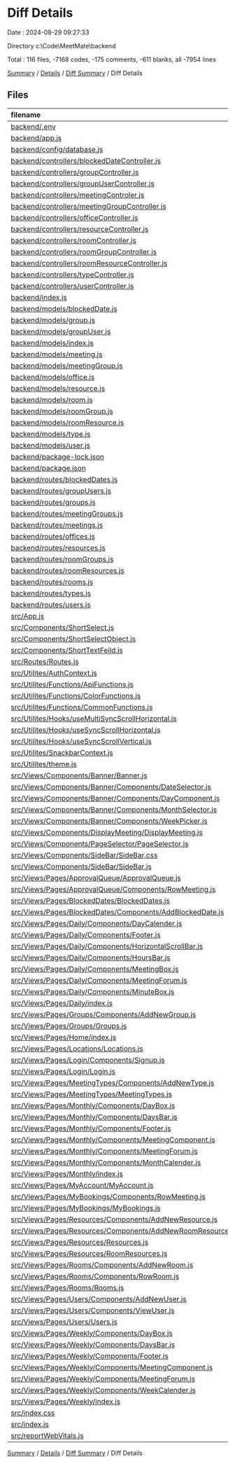 # Diff Details

Date : 2024-08-29 09:27:33

Directory c:\\Code\\MeetMate\\backend

Total : 116 files,  -7168 codes, -175 comments, -611 blanks, all -7954 lines

[Summary](results.md) / [Details](details.md) / [Diff Summary](diff.md) / Diff Details

## Files
| filename | language | code | comment | blank | total |
| :--- | :--- | ---: | ---: | ---: | ---: |
| [backend/.env](/backend/.env) | Properties | 5 | 0 | 0 | 5 |
| [backend/app.js](/backend/app.js) | JavaScript | 60 | 3 | 10 | 73 |
| [backend/config/database.js](/backend/config/database.js) | JavaScript | 26 | 0 | 4 | 30 |
| [backend/controllers/blockedDateController.js](/backend/controllers/blockedDateController.js) | JavaScript | 13 | 0 | 4 | 17 |
| [backend/controllers/groupController.js](/backend/controllers/groupController.js) | JavaScript | 13 | 0 | 4 | 17 |
| [backend/controllers/groupUserController.js](/backend/controllers/groupUserController.js) | JavaScript | 13 | 0 | 4 | 17 |
| [backend/controllers/meetingControler.js](/backend/controllers/meetingControler.js) | JavaScript | 13 | 0 | 4 | 17 |
| [backend/controllers/meetingGroupController.js](/backend/controllers/meetingGroupController.js) | JavaScript | 13 | 0 | 4 | 17 |
| [backend/controllers/officeController.js](/backend/controllers/officeController.js) | JavaScript | 13 | 0 | 4 | 17 |
| [backend/controllers/resourceController.js](/backend/controllers/resourceController.js) | JavaScript | 13 | 0 | 4 | 17 |
| [backend/controllers/roomController.js](/backend/controllers/roomController.js) | JavaScript | 13 | 0 | 4 | 17 |
| [backend/controllers/roomGroupController.js](/backend/controllers/roomGroupController.js) | JavaScript | 13 | 0 | 4 | 17 |
| [backend/controllers/roomResourceController.js](/backend/controllers/roomResourceController.js) | JavaScript | 13 | 0 | 4 | 17 |
| [backend/controllers/typeController.js](/backend/controllers/typeController.js) | JavaScript | 13 | 0 | 4 | 17 |
| [backend/controllers/userController.js](/backend/controllers/userController.js) | JavaScript | 13 | 0 | 4 | 17 |
| [backend/index.js](/backend/index.js) | JavaScript | 106 | 0 | 16 | 122 |
| [backend/models/blockedDate.js](/backend/models/blockedDate.js) | JavaScript | 51 | 0 | 3 | 54 |
| [backend/models/group.js](/backend/models/group.js) | JavaScript | 35 | 0 | 3 | 38 |
| [backend/models/groupUser.js](/backend/models/groupUser.js) | JavaScript | 35 | 0 | 3 | 38 |
| [backend/models/index.js](/backend/models/index.js) | JavaScript | 31 | 2 | 3 | 36 |
| [backend/models/meeting.js](/backend/models/meeting.js) | JavaScript | 79 | 0 | 3 | 82 |
| [backend/models/meetingGroup.js](/backend/models/meetingGroup.js) | JavaScript | 35 | 0 | 3 | 38 |
| [backend/models/office.js](/backend/models/office.js) | JavaScript | 42 | 0 | 3 | 45 |
| [backend/models/resource.js](/backend/models/resource.js) | JavaScript | 35 | 0 | 3 | 38 |
| [backend/models/room.js](/backend/models/room.js) | JavaScript | 43 | 0 | 3 | 46 |
| [backend/models/roomGroup.js](/backend/models/roomGroup.js) | JavaScript | 35 | 0 | 3 | 38 |
| [backend/models/roomResource.js](/backend/models/roomResource.js) | JavaScript | 35 | 0 | 3 | 38 |
| [backend/models/type.js](/backend/models/type.js) | JavaScript | 35 | 0 | 3 | 38 |
| [backend/models/user.js](/backend/models/user.js) | JavaScript | 55 | 0 | 3 | 58 |
| [backend/package-lock.json](/backend/package-lock.json) | JSON | 1,864 | 0 | 1 | 1,865 |
| [backend/package.json](/backend/package.json) | JSON | 20 | 0 | 1 | 21 |
| [backend/routes/blockedDates.js](/backend/routes/blockedDates.js) | JavaScript | 5 | 0 | 3 | 8 |
| [backend/routes/groupUsers.js](/backend/routes/groupUsers.js) | JavaScript | 5 | 0 | 2 | 7 |
| [backend/routes/groups.js](/backend/routes/groups.js) | JavaScript | 5 | 0 | 3 | 8 |
| [backend/routes/meetingGroups.js](/backend/routes/meetingGroups.js) | JavaScript | 5 | 0 | 2 | 7 |
| [backend/routes/meetings.js](/backend/routes/meetings.js) | JavaScript | 5 | 0 | 2 | 7 |
| [backend/routes/offices.js](/backend/routes/offices.js) | JavaScript | 5 | 0 | 3 | 8 |
| [backend/routes/resources.js](/backend/routes/resources.js) | JavaScript | 5 | 0 | 2 | 7 |
| [backend/routes/roomGroups.js](/backend/routes/roomGroups.js) | JavaScript | 5 | 0 | 2 | 7 |
| [backend/routes/roomResources.js](/backend/routes/roomResources.js) | JavaScript | 5 | 0 | 2 | 7 |
| [backend/routes/rooms.js](/backend/routes/rooms.js) | JavaScript | 5 | 0 | 2 | 7 |
| [backend/routes/types.js](/backend/routes/types.js) | JavaScript | 5 | 0 | 2 | 7 |
| [backend/routes/users.js](/backend/routes/users.js) | JavaScript | 5 | 0 | 2 | 7 |
| [src/App.js](/src/App.js) | JavaScript | -52 | -1 | -6 | -59 |
| [src/Components/ShortSelect.js](/src/Components/ShortSelect.js) | JavaScript | -66 | 0 | -4 | -70 |
| [src/Components/ShortSelectObject.js](/src/Components/ShortSelectObject.js) | JavaScript | -68 | 0 | -5 | -73 |
| [src/Components/ShortTextFeild.js](/src/Components/ShortTextFeild.js) | JavaScript | -47 | 0 | -3 | -50 |
| [src/Routes/Routes.js](/src/Routes/Routes.js) | JavaScript | -223 | -2 | -6 | -231 |
| [src/Utilites/AuthContext.js](/src/Utilites/AuthContext.js) | JavaScript | -14 | 0 | -5 | -19 |
| [src/Utilites/Functions/ApiFunctions.js](/src/Utilites/Functions/ApiFunctions.js) | JavaScript | -239 | -16 | -8 | -263 |
| [src/Utilites/Functions/ColorFunctions.js](/src/Utilites/Functions/ColorFunctions.js) | JavaScript | -48 | -31 | -16 | -95 |
| [src/Utilites/Functions/CommonFunctions.js](/src/Utilites/Functions/CommonFunctions.js) | JavaScript | -67 | -16 | -16 | -99 |
| [src/Utilites/Hooks/useMultiSyncScrollHorizontal.js](/src/Utilites/Hooks/useMultiSyncScrollHorizontal.js) | JavaScript | -34 | -1 | -12 | -47 |
| [src/Utilites/Hooks/useSyncScrollHorizontal.js](/src/Utilites/Hooks/useSyncScrollHorizontal.js) | JavaScript | -20 | 0 | -5 | -25 |
| [src/Utilites/Hooks/useSyncScrollVertical.js](/src/Utilites/Hooks/useSyncScrollVertical.js) | JavaScript | -57 | 0 | -13 | -70 |
| [src/Utilites/SnackbarContext.js](/src/Utilites/SnackbarContext.js) | JavaScript | -77 | -1 | -12 | -90 |
| [src/Utilites/theme.js](/src/Utilites/theme.js) | JavaScript | -56 | -2 | -7 | -65 |
| [src/Views/Components/Banner/Banner.js](/src/Views/Components/Banner/Banner.js) | JavaScript | -48 | 0 | -5 | -53 |
| [src/Views/Components/Banner/Components/DateSelector.js](/src/Views/Components/Banner/Components/DateSelector.js) | JavaScript | -81 | -5 | -11 | -97 |
| [src/Views/Components/Banner/Components/DayComponent.js](/src/Views/Components/Banner/Components/DayComponent.js) | JavaScript | -54 | 0 | -5 | -59 |
| [src/Views/Components/Banner/Components/MonthSelector.js](/src/Views/Components/Banner/Components/MonthSelector.js) | JavaScript | -71 | -5 | -8 | -84 |
| [src/Views/Components/Banner/Components/WeekPicker.js](/src/Views/Components/Banner/Components/WeekPicker.js) | JavaScript | -84 | -3 | -8 | -95 |
| [src/Views/Components/DisplayMeeting/DisplayMeeting.js](/src/Views/Components/DisplayMeeting/DisplayMeeting.js) | JavaScript | -116 | 0 | -6 | -122 |
| [src/Views/Components/PageSelector/PageSelector.js](/src/Views/Components/PageSelector/PageSelector.js) | JavaScript | -30 | 0 | -4 | -34 |
| [src/Views/Components/SideBar/SideBar.css](/src/Views/Components/SideBar/SideBar.css) | CSS | -46 | 0 | -11 | -57 |
| [src/Views/Components/SideBar/SideBar.js](/src/Views/Components/SideBar/SideBar.js) | JavaScript | -319 | -16 | -12 | -347 |
| [src/Views/Pages/ApprovalQueue/ApprovalQueue.js](/src/Views/Pages/ApprovalQueue/ApprovalQueue.js) | JavaScript | -345 | 0 | -26 | -371 |
| [src/Views/Pages/ApprovalQueue/Components/RowMeeting.js](/src/Views/Pages/ApprovalQueue/Components/RowMeeting.js) | JavaScript | -59 | 0 | -2 | -61 |
| [src/Views/Pages/BlockedDates/BlockedDates.js](/src/Views/Pages/BlockedDates/BlockedDates.js) | JavaScript | -234 | 0 | -22 | -256 |
| [src/Views/Pages/BlockedDates/Components/AddBlockedDate.js](/src/Views/Pages/BlockedDates/Components/AddBlockedDate.js) | JavaScript | -106 | 0 | -8 | -114 |
| [src/Views/Pages/Daily/Components/DayCalender.js](/src/Views/Pages/Daily/Components/DayCalender.js) | JavaScript | -257 | -14 | -20 | -291 |
| [src/Views/Pages/Daily/Components/Footer.js](/src/Views/Pages/Daily/Components/Footer.js) | JavaScript | -12 | 0 | -3 | -15 |
| [src/Views/Pages/Daily/Components/HorizontalScrollBar.js](/src/Views/Pages/Daily/Components/HorizontalScrollBar.js) | JavaScript | -86 | 0 | -10 | -96 |
| [src/Views/Pages/Daily/Components/HoursBar.js](/src/Views/Pages/Daily/Components/HoursBar.js) | JavaScript | -30 | 0 | -2 | -32 |
| [src/Views/Pages/Daily/Components/MeetingBox.js](/src/Views/Pages/Daily/Components/MeetingBox.js) | JavaScript | -172 | -13 | -13 | -198 |
| [src/Views/Pages/Daily/Components/MeetingForum.js](/src/Views/Pages/Daily/Components/MeetingForum.js) | JavaScript | -195 | -5 | -16 | -216 |
| [src/Views/Pages/Daily/Components/MinuteBox.js](/src/Views/Pages/Daily/Components/MinuteBox.js) | JavaScript | -77 | -4 | -8 | -89 |
| [src/Views/Pages/Daily/index.js](/src/Views/Pages/Daily/index.js) | JavaScript | -371 | 0 | -13 | -384 |
| [src/Views/Pages/Groups/Components/AddNewGroup.js](/src/Views/Pages/Groups/Components/AddNewGroup.js) | JavaScript | -56 | 0 | -7 | -63 |
| [src/Views/Pages/Groups/Groups.js](/src/Views/Pages/Groups/Groups.js) | JavaScript | -223 | 0 | -26 | -249 |
| [src/Views/Pages/Home/index.js](/src/Views/Pages/Home/index.js) | JavaScript | -9 | 0 | -4 | -13 |
| [src/Views/Pages/Locations/Locations.js](/src/Views/Pages/Locations/Locations.js) | JavaScript | -182 | 0 | -17 | -199 |
| [src/Views/Pages/Login/Components/Signup.js](/src/Views/Pages/Login/Components/Signup.js) | JavaScript | -287 | 0 | -4 | -291 |
| [src/Views/Pages/Login/Login.js](/src/Views/Pages/Login/Login.js) | JavaScript | -98 | 0 | -5 | -103 |
| [src/Views/Pages/MeetingTypes/Components/AddNewType.js](/src/Views/Pages/MeetingTypes/Components/AddNewType.js) | JavaScript | -59 | 0 | -8 | -67 |
| [src/Views/Pages/MeetingTypes/MeetingTypes.js](/src/Views/Pages/MeetingTypes/MeetingTypes.js) | JavaScript | -249 | 0 | -24 | -273 |
| [src/Views/Pages/Monthly/Components/DayBox.js](/src/Views/Pages/Monthly/Components/DayBox.js) | JavaScript | -87 | 0 | -8 | -95 |
| [src/Views/Pages/Monthly/Components/DaysBar.js](/src/Views/Pages/Monthly/Components/DaysBar.js) | JavaScript | -23 | 0 | -4 | -27 |
| [src/Views/Pages/Monthly/Components/Footer.js](/src/Views/Pages/Monthly/Components/Footer.js) | JavaScript | -10 | 0 | -5 | -15 |
| [src/Views/Pages/Monthly/Components/MeetingComponent.js](/src/Views/Pages/Monthly/Components/MeetingComponent.js) | JavaScript | -122 | -11 | -8 | -141 |
| [src/Views/Pages/Monthly/Components/MeetingForum.js](/src/Views/Pages/Monthly/Components/MeetingForum.js) | JavaScript | -193 | -5 | -15 | -213 |
| [src/Views/Pages/Monthly/Components/MonthCalender.js](/src/Views/Pages/Monthly/Components/MonthCalender.js) | JavaScript | -232 | -3 | -14 | -249 |
| [src/Views/Pages/Monthly/index.js](/src/Views/Pages/Monthly/index.js) | JavaScript | -374 | 0 | -13 | -387 |
| [src/Views/Pages/MyAccount/MyAccount.js](/src/Views/Pages/MyAccount/MyAccount.js) | JavaScript | -107 | 0 | -8 | -115 |
| [src/Views/Pages/MyBookings/Components/RowMeeting.js](/src/Views/Pages/MyBookings/Components/RowMeeting.js) | JavaScript | -59 | 0 | -3 | -62 |
| [src/Views/Pages/MyBookings/MyBookings.js](/src/Views/Pages/MyBookings/MyBookings.js) | JavaScript | -615 | 0 | -34 | -649 |
| [src/Views/Pages/Resources/Components/AddNewResource.js](/src/Views/Pages/Resources/Components/AddNewResource.js) | JavaScript | -39 | 0 | -9 | -48 |
| [src/Views/Pages/Resources/Components/AddNewRoomResource.js](/src/Views/Pages/Resources/Components/AddNewRoomResource.js) | JavaScript | -64 | 0 | -8 | -72 |
| [src/Views/Pages/Resources/Resources.js](/src/Views/Pages/Resources/Resources.js) | JavaScript | -203 | 0 | -20 | -223 |
| [src/Views/Pages/Resources/RoomResources.js](/src/Views/Pages/Resources/RoomResources.js) | JavaScript | -221 | 0 | -23 | -244 |
| [src/Views/Pages/Rooms/Components/AddNewRoom.js](/src/Views/Pages/Rooms/Components/AddNewRoom.js) | JavaScript | -196 | -2 | -8 | -206 |
| [src/Views/Pages/Rooms/Components/RowRoom.js](/src/Views/Pages/Rooms/Components/RowRoom.js) | JavaScript | -87 | 0 | -4 | -91 |
| [src/Views/Pages/Rooms/Rooms.js](/src/Views/Pages/Rooms/Rooms.js) | JavaScript | -279 | 0 | -29 | -308 |
| [src/Views/Pages/Users/Components/AddNewUser.js](/src/Views/Pages/Users/Components/AddNewUser.js) | JavaScript | -227 | -2 | -12 | -241 |
| [src/Views/Pages/Users/Components/ViewUser.js](/src/Views/Pages/Users/Components/ViewUser.js) | JavaScript | -87 | 0 | -3 | -90 |
| [src/Views/Pages/Users/Users.js](/src/Views/Pages/Users/Users.js) | JavaScript | -693 | 0 | -32 | -725 |
| [src/Views/Pages/Weekly/Components/DayBox.js](/src/Views/Pages/Weekly/Components/DayBox.js) | JavaScript | -89 | 0 | -6 | -95 |
| [src/Views/Pages/Weekly/Components/DaysBar.js](/src/Views/Pages/Weekly/Components/DaysBar.js) | JavaScript | -23 | 0 | -4 | -27 |
| [src/Views/Pages/Weekly/Components/Footer.js](/src/Views/Pages/Weekly/Components/Footer.js) | JavaScript | -10 | 0 | -5 | -15 |
| [src/Views/Pages/Weekly/Components/MeetingComponent.js](/src/Views/Pages/Weekly/Components/MeetingComponent.js) | JavaScript | -122 | -11 | -8 | -141 |
| [src/Views/Pages/Weekly/Components/MeetingForum.js](/src/Views/Pages/Weekly/Components/MeetingForum.js) | JavaScript | -194 | -5 | -15 | -214 |
| [src/Views/Pages/Weekly/Components/WeekCalender.js](/src/Views/Pages/Weekly/Components/WeekCalender.js) | JavaScript | -225 | -3 | -14 | -242 |
| [src/Views/Pages/Weekly/index.js](/src/Views/Pages/Weekly/index.js) | JavaScript | -371 | 0 | -14 | -385 |
| [src/index.css](/src/index.css) | CSS | -5 | 0 | 0 | -5 |
| [src/index.js](/src/index.js) | JavaScript | -18 | -3 | -3 | -24 |
| [src/reportWebVitals.js](/src/reportWebVitals.js) | JavaScript | -12 | 0 | -2 | -14 |

[Summary](results.md) / [Details](details.md) / [Diff Summary](diff.md) / Diff Details